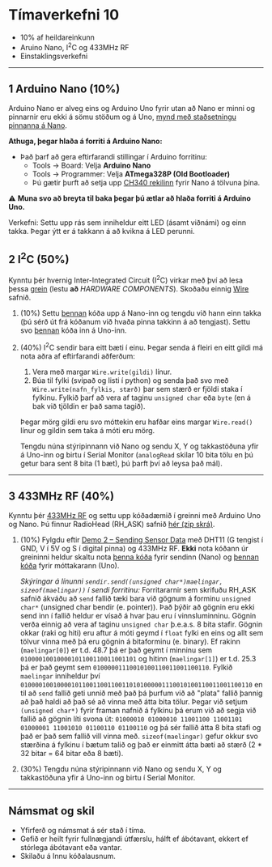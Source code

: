 # Tímaverkefni 10

- 10% af heildareinkunn
- Aruino Nano, I<sup>2</sup>C og 433MHz RF
- Einstaklingsverkefni

---

## 1 Arduino Nano (10%)
Arduino Nano er alveg eins og Arduino Uno fyrir utan að Nano er minni og pinnarnir eru ekki á sömu stöðum og á Uno, [mynd með staðsetningu pinnanna á Nano](https://i2.wp.com/christianto.tjahyadi.com/wp-content/uploads/2014/11/nano.jpg).

**Athuga, þegar hlaða á forriti á Arduino Nano:**
- Það þarf að gera eftirfarandi stillingar í Arduino forritinu:
  - Tools -> Board: Velja **Arduino Nano**
  - Tools -> Programmer: Velja **ATmega328P (Old Bootloader)**
  - Þú gætir þurft að setja upp [CH340 rekilinn](https://sparks.gogo.co.nz/ch340.html) fyrir Nano á tölvuna þína.
  
:warning: **Muna svo að breyta til baka þegar þú ætlar að hlaða forriti á Arduino Uno.**

Verkefni: Settu upp rás sem inniheldur eitt LED (ásamt viðnámi) og einn takka. Þegar ýtt er á takkann á að kvikna á LED perunni.

## 2 I<sup>2</sup>C (50%)
Kynntu þér hvernig Inter-Integrated Circuit (I<sup>2</sup>C) virkar með því að lesa þessa [grein](https://www.circuitbasics.com/how-to-set-up-i2c-communication-for-arduino/) (lestu **að** *HARDWARE COMPONENTS*). Skoðaðu einnig [Wire](https://www.arduino.cc/reference/en/language/functions/communication/wire/) safnið.

1. (10%) Settu [þennan](https://github.com/VESM2VT/arduino/blob/main/kodasynidaemi/i2c_nano.ino) kóða upp á Nano-inn og tengdu við hann einn takka (þú sérð út frá kóðanum við hvaða pinna takkinn á að tengjast). Settu svo [þennan](https://github.com/VESM2VT/arduino/blob/main/kodasynidaemi/i2c_uno.ino) kóða inn á Uno-inn. 
2. (40%) I<sup>2</sup>C sendir bara eitt bæti í einu. Þegar senda á fleiri en eitt gildi má nota aðra af eftirfarandi aðferðum:
   1. Vera með margar `Wire.write(gildi)` línur.
   2. Búa til fylki (svipað og listi í python) og senda það svo með `Wire.write(nafn_fylkis, stærð)` þar sem stærð er fjöldi staka í fylkinu. Fylkið þarf að vera af taginu `unsigned char` eða `byte` (en á bak við tjöldin er það sama tagið).   
    
    Þegar mörg gildi eru svo móttekin eru hafðar eins margar `Wire.read()` línur og gildin sem taka á móti eru mörg.

    Tengdu núna stýripinnann við Nano og sendu X, Y og takkastöðuna yfir á Uno-inn og birtu í Serial Monitor (`analogRead` skilar 10 bita tölu en þú getur bara sent 8 bita (1 bæt), þú þarft því að leysa það mál). 

---

## 3 433MHz RF (40%)
Kynntu þér [433MHz RF](https://lastminuteengineers.com/433mhz-rf-wireless-arduino-tutorial/) og settu upp kóðadæmið í greinni með Arduino Uno og Nano. Þú finnur RadioHead (RH_ASK) safnið [hér (zip skrá)](http://www.airspayce.com/mikem/arduino/RadioHead/RadioHead-1.121.zip).

1. (10%) Fylgdu eftir [Demo 2 – Sending Sensor Data](https://dronebotworkshop.com/433mhz-rf-modules-arduino#Demo_2_8211_Sending_Sensor_Data) með DHT11 (G tengist í GND, V í 5V og S í digital pinna) og 433MHz RF. **Ekki** nota kóðann úr greininni heldur skaltu nota [þenna kóða](https://github.com/VESM2VT/arduino/blob/main/kodasynidaemi/433_dht_nano.ino) fyrir sendinn (Nano) og [þennan kóða](https://github.com/VESM2VT/arduino/blob/main/kodasynidaemi/433_dht_uno.ino) fyrir móttakarann (Uno).

    *Skýringar á línunni `sendir.send((unsigned char*)maelingar, sizeof(maelingar))` í sendi forritinu:* Forritararnir sem skrifuðu RH_ASK safnið ákváðu að `send` fallið tæki bara við gögnum á forminu `unsigned char*` (unsigned char bendir (e. pointer)). Það þýðir að gögnin eru ekki send inn í fallið heldur er vísað á hvar þau eru í vinnsluminninu. Gögnin verða einnig að vera af taginu `unsigned char` þ.e.a.s. 8 bita stafir. Gögnin okkar (raki og hiti) eru aftur á móti geymd í `float` fylki en eins og allt sem tölvur vinna með þá eru gögnin á bitaforminu (e. binary). Ef rakinn (`maelingar[0]`) er t.d. 48.7 þá er það geymt í minninu sem `01000010010000101100110011001101` og hitinn (`maelingar[1]`) er t.d. 25.3 þá er það geymt sem `01000001110010100110011001100110`. Fylkið `maelingar` inniheldur því `0100001001000010110011001100110101000001110010100110011001100110` en til að `send` fallið geti unnið með það þá þurfum við að "plata" fallið þannig að það haldi að það sé að vinna með átta bita tölur. Þegar við setjum `(unsigned char*)` fyrir framan nafnið á fylkinu þá erum við að segja við fallið að gögnin líti svona út: `01000010 01000010 11001100 11001101 01000001 11001010 01100110 01100110` og þá sér fallið átta 8 bita stafi og það er það sem fallið vill vinna með. `sizeof(maelingar)` gefur okkur svo stærðina á fylkinu í bætum talið og það er einmitt átta bæti að stærð (2 * 32 bitar = 64 bitar eða 8 bæti).

2. (30%) Tengdu núna stýripinnann við Nano og sendu X, Y og takkastöðuna yfir á Uno-inn og birtu í Serial Monitor.
---

## Námsmat og skil

- Yfirferð og námsmat á sér stað í tíma.
- Gefið er heilt fyrir fullnægjandi útfærslu, hálft ef ábótavant, ekkert ef stórlega ábótavant eða vantar.
- Skilaðu á Innu kóðalausnum.

